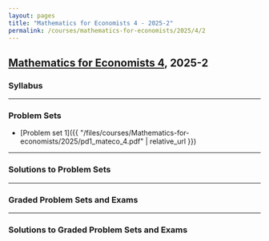 ```yaml
---
layout: pages
title: "Mathematics for Economists 4 - 2025-2"
permalink: /courses/mathematics-for-economists/2025/4/2
---
```


## [Mathematics for Economists 4](https://facultad.pucp.edu.pe/ciencias-sociales/cursos/matematicas-para-economistas/), 2025-2

### Syllabus 

---

### Problem Sets

- [Problem set 1]({{ "/files/courses/Mathematics-for-economists/2025/pd1_mateco_4.pdf" | relative_url }})
---

### Solutions to Problem Sets

---

### Graded Problem Sets and Exams

---

### Solutions to Graded Problem Sets and Exams



